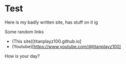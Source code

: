 # Test
Here is my badly written site, has stuff on it ig

Some random links
- (This site)[titanplayz100.github.io]
- (Youtube)[https://www.youtube.com/@titanplayz100]

How is your day?
